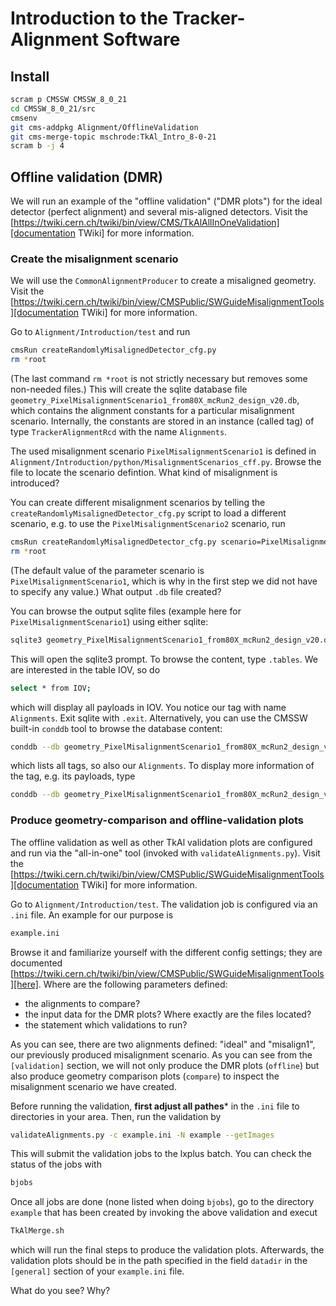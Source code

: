 # Introduction to the Tracker-Alignment Software

## Install
```bash
scram p CMSSW CMSSW_8_0_21
cd CMSSW_8_0_21/src
cmsenv
git cms-addpkg Alignment/OfflineValidation
git cms-merge-topic mschrode:TkAl_Intro_8-0-21
scram b -j 4
```

## Offline validation (DMR)
We will run an example of the "offline validation" ("DMR plots") for the ideal detector (perfect alignment) and several mis-aligned detectors.
Visit the [https://twiki.cern.ch/twiki/bin/view/CMS/TkAlAllInOneValidation][documentation TWiki] for more information.


### Create the misalignment scenario
We will use the `CommonAlignmentProducer` to create a misaligned geometry.
Visit the [https://twiki.cern.ch/twiki/bin/view/CMSPublic/SWGuideMisalignmentTools][documentation TWiki] for more information.

Go to `Alignment/Introduction/test` and run
```bash
cmsRun createRandomlyMisalignedDetector_cfg.py
rm *root
```
(The last command `rm *root` is not strictly necessary but removes some non-needed files.)
This will create the sqlite database file `geometry_PixelMisalignmentScenario1_from80X_mcRun2_design_v20.db`, which contains the alignment constants for a particular misalignment scenario.
Internally, the constants are stored in an instance (called tag) of type `TrackerAlignmentRcd` with the name `Alignments`.

The used misalignment scenario `PixelMisalignmentScenario1` is defined in `Alignment/Introduction/python/MisalignmentScenarios_cff.py`.
Browse the file to locate the scenario defintion.
What kind of misalignment is introduced?

You can create different misalignment scenarios by telling the `createRandomlyMisalignedDetector_cfg.py` script to load a different scenario, e.g. to use the `PixelMisalignmentScenario2` scenario, run
```bash
cmsRun createRandomlyMisalignedDetector_cfg.py scenario=PixelMisalignmentScenario2
rm *root
```
(The default value of the parameter scenario is `PixelMisalignmentScenario1`, which is why in the first step we did not have to specify any value.)
What output `.db` file created?

You can browse the output sqlite files (example here for `PixelMisalignmentScenario1`) using either sqlite:
```bash
sqlite3 geometry_PixelMisalignmentScenario1_from80X_mcRun2_design_v20.db
```
This will open the sqlite3 prompt.
To browse the content, type `.tables`.
We are interested in the table IOV, so do
```bash
select * from IOV;
```
which will display all payloads in IOV.
You notice our tag with name `Alignments`.
Exit sqlite with `.exit`.
Alternatively, you can use the CMSSW built-in `conddb` tool to browse the database content:
```bash
conddb --db geometry_PixelMisalignmentScenario1_from80X_mcRun2_design_v20.db listTags
```
which lists all tags, so also our `Alignments`.
To display more information of the tag, e.g. its payloads, type
```bash
conddb --db geometry_PixelMisalignmentScenario1_from80X_mcRun2_design_v20.db list Alignments
```


### Produce geometry-comparison and offline-validation plots
The offline validation as well as other TkAl validation plots are configured and run via the "all-in-one" tool (invoked with `validateAlignments.py`).
Visit the [https://twiki.cern.ch/twiki/bin/view/CMSPublic/SWGuideMisalignmentTools][documentation TWiki] for more information.

Go to `Alignment/Introduction/test`.
The validation job is configured via an `.ini` file.
An example for our purpose is
```bash
example.ini
```
Browse it and familiarize yourself with the different config settings; they are documented [https://twiki.cern.ch/twiki/bin/view/CMSPublic/SWGuideMisalignmentTools][here].
Where are the following parameters defined:
- the alignments to compare?
- the input data for the DMR plots? Where exactly are the files located?
- the statement which validations to run?

As you can see, there are two alignments defined: "ideal" and "misalign1", our previously produced misalignment scenario.
As you can see from the `[validation]` section, we will not only produce the DMR plots (`offline`) but also produce geometry comparison plots (`compare`) to inspect the misalignment scenario we have created.

Before running the validation, **first adjust all pathes*** in the `.ini` file to directories in your area.
Then, run the validation by
```bash
validateAlignments.py -c example.ini -N example --getImages
```
This will submit the validation jobs to the lxplus batch.
You can check the status of the jobs with
```bash
bjobs
```
Once all jobs are done (none listed when doing `bjobs`), go to the directory `example` that has been created by invoking the above validation and execut
```bash
TkAlMerge.sh
```
which will run the final steps to produce the validation plots.
Afterwards, the validation plots should be in the path specified in the field `datadir` in the `[general]` section of your `example.ini` file.

What do you see? Why?
